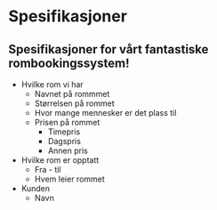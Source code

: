 # Spesifikasjoner
## Spesifikasjoner for vårt fantastiske rombookingssystem!

- Hvilke rom vi har
    - Navnet på rommmet
    - Størrelsen på rommet
    - Hvor mange mennesker er det plass til
    - Prisen på rommet
        - Timepris
        - Dagspris
        - Annen pris
- Hvilke rom er opptatt
    - Fra - til
    - Hvem leier rommet
- Kunden
    - Navn
        

